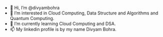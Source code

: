 - 👋 Hi, I’m @divyambohra
- 👀 I’m interested in Cloud Computing, Data Structure and Algorithms and Quantum Computing.
- 🌱 I’m currently learning Cloud Computing and DSA.
- 📫 My linkedin profile is by my name Divyam Bohra.

<!---
divyamofficial97/divyamofficial97 is a ✨ special ✨ repository because its `README.md` (this file) appears on your GitHub profile.
You can click the Preview link to take a look at your changes.
--->
